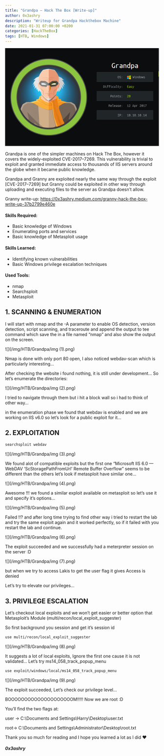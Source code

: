 ```yaml
---
title: "Grandpa — Hack The Box [Write-up]"
author: 0x3ashry
description: "Writeup for Grandpa Hackthebox Machine"
date: 2021-01-31 07:00:00 +0200
categories: [HackTheBox]
tags: [HTB, Windows]
---
```


![](/img/HTB/Grandpa/Grandpa.png)

Grandpa is one of the simpler machines on Hack The Box, however it covers the widely-exploited CVE-2017–7269. This vulnerability is trivial to exploit and granted immediate access to thousands of IIS servers around the globe when it became public knowledge.

Grandpa and Granny are exploited nearly the same way through the exploit [CVE-2017–7269] but Granny could be exploited in other way through uploading and executing files to the server as Grandpa doesn’t allow.

Granny write-up: https://0x3ashry.medium.com/granny-hack-the-box-write-up-37b2799e460e


#### Skills Required:
- Basic knowledge of Windows
- Enumerating ports and services
- Basic knowledge of Metasploit usage

#### Skills Learned:
- Identifying known vulnerabilities
- Basic Windows privilege escalation techniques

#### Used Tools:
- nmap
- Searchsploit
- Metasploit


## 1. SCANNING & ENUMERATION

I will start with nmap and the -A parameter to enable OS detection, version detection, script scanning, and traceroute and append the output to tee command which save the in a file named “nmap” and also show the output on the screen.

![](/img/HTB/Grandpa/img (1).png)

Nmap is done with only port 80 open, I also noticed webdav-scan which is particularly interesting…

After checking the website i found nothing, it is still under development… So let’s enumerate the directories:

![](/img/HTB/Grandpa/img (2).png)

I tried to navigate through them but i hit a block wall so i had to think of other way…

in the enumeration phase we found that webdav is enabled and we are working on IIS v6.0 so let’s look for a public exploit for it…


## 2. EXPLOITATION

```bash
searchsploit webdav
```

![](/img/HTB/Grandpa/img (3).png)

We found alot of compatible exploits but the first one “Microsoft IIS 6.0 — WebDAV ‘ScStoragePathFromUrl’ Remote Buffer Overflow” seems to be different than the others let’s look if metasploit have similar one…

![](/img/HTB/Grandpa/img (4).png)

Awesome !!! we found a similar exploit available on metasploit so let’s use it and specify it’s options…

![](/img/HTB/Grandpa/img (5).png)

Failed !!? and after long time trying to find other way i tried to restart the lab and try the same exploit again and it worked perfectly, so if it failed with you restart the lab and continue.

![](/img/HTB/Grandpa/img (6).png)

The exploit succeeded and we successfully had a meterpreter session on the server :D

![](/img/HTB/Grandpa/img (7).png)

but when we try to access Lakis to get the user flag it gives Access is denied

Let’s try to elevate our privileges…


## 3. PRIVILEGE ESCALATION

Let’s checkout local exploits and we won’t get easier or better option that Metasploit’s Module (multi/recon/local_exploit_suggester)

So first background you session and get it’s session id

```bash
use multi/recon/local_exploit_suggester
```

![](/img/HTB/Grandpa/img (8).png)

It suggests a lot of local exploits, Ignore the first one cause it is not validated… Let’s try ms14_058_track_popup_menu

```Bash
use exploit/windows/local/ms14_058_track_popup_menu
```

![](/img/HTB/Grandpa/img (9).png)

The exploit succeeded, Let’s check our privilege level…

BOOOOOOOOOOOOOOOOOOOOM!!!!! Now we are root :D

You’ll find the two flags at:

user → C:\Documents and Settings\Harry\Desktop\user.txt

root→ C:\Documents and Settings\Administrator\Desktop\root.txt

Thank you so much for reading and I hope you learned a lot as I did ❤

#### ***0x3ashry***

